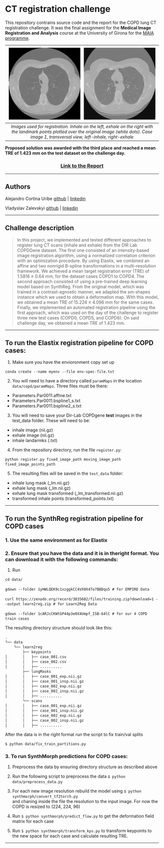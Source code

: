 # CT registration challenge
This repository contrains source code and the report for the COPD lung CT registration challenge. It was the final assignment for the **Medical Image Registration and Analysis** course at the University of Girona for the [MAIA programme](https://maiamaster.udg.edu/).

|![img](figures/landmarks.png)|
| :--: | 
| *Images used for registration. Inhale on the left, exhale on the right with the landmark points plotted over the original image (white dots). Case image 1, transversal view, left-inhale, right-exhale* |

**Proposed solution was awarded with the third place and reached a mean TRE of 1.423 mm on the test dataset on the challenge day.**
<center> <h3> <a href=MIRA_final_project.pdf>Link to the Report </a></h3></center>

___
## Authors
Alejandro Cortina Uribe [github](https://github.com/alexCortinaU) | [linkedin](https://www.linkedin.com/in/acortinau/)

Vladyslav Zalevskyi [github](https://github.com/Vivikar) | [linkedin](https://www.linkedin.com/in/vlad-zalevskyi/)
___
## Challenge description

>In this project, we implemented and tested different approaches to register lung CT scans (inhale and exhale) from the DIR Lab COPDGene dataset. The first one consisted of an intensity-based image registration algorithm, using a normalized correlation criterion with an optimization procedure. By using Elastix, we combined an affine and two nonrigid B-spline transformations in a multi-resolution framework. We achieved a mean target registration error (TRE) of 1.5816 ± 0.64 mm, for the dataset cases COPD1 to COPD4. The second approach consisted of using a pre-trained deep learning model based on SynthReg. From the original model, which was trained in a contrast-agnostic manner, we adapted the sm-shapes instance which we used to obtain a deformation map. With this model, we obtained a mean TRE of 15.224 ± 4.096 mm for the same cases. Finally, we implemented an automated registration pipeline using the first approach, which was used on the day of the challenge to register three new test cases (COPD0, COPD5, and COPD6). On said challenge day, we obtained a mean TRE of 1.423 mm.
___

## To run the Elastix registration pipeline for COPD cases:
1. Make sure you have the envioronment copy set up
```
conda create --name myenv --file env-spec-file.txt
```
2. You will need to have a directory called ```paramMaps``` in the location ```data/copd/paramMaps```. Three files must be there:
- Parameters.Par0011.affine.txt
- Parameters.Par0011.bspline1_s.txt
- Parameters.Par0011.bspline2_s.txt

3. You will need to save your Dir-Lab COPDgene **test** images in the test_data folder. These will need to be:

- inhale image (nii.gz)
- exhale image (nii.gz)
- inhale landarmks (.txt)

4. From the repository directory, run the file ```register.py```:
```
python register.py fixed_image_path moving_image_path fixed_image_points_path
```
5. The resulting files will be saved in the ```test_data``` folder:
- inhale lung mask (_lm.nii.gz)
- exhale lung mask (_lm.nii.gz)
- exhale lung mask transformed (_lm_transformed.nii.gz)
- transformed inhale points (transformed_points.txt)
___
## To run the SynthReg registration pipeline for COPD cases
### 1. Use the same environment as for Elastix

### 2. Ensure that you have the data and it is in theright format. You can download it with the following commands:

1. Run 
```
cd data/

gdown --folder 1yHWLQEK9c1xzggkCC4VX0X4To7BBDqu5 # for EMPIRE Data

curl https://zenodo.org/record/3835682/files/training.zip?download=1 --output learn2reg.zip # for Learn2Reg Data

gdown --folder 1cARJcCKWtGP44p3e0X4Umpf_ISB-64lC # for our 4 COPD train cases
```

The resulting directory structure should look like this:

```
.
└── data
    └── learn2reg
        ├── keypoints
│       │   ├── case_001.csv
│       │   ├── case_002.csv
│       │   ├── ..........
        ├── lungMasks
│       │   ├── case_001_exp.nii.gz
│       │   ├── case_001_insp.nii.gz
│       │   ├── case_002_exp.nii.gz
│       │   ├── case_002_insp.nii.gz
│       │   ├── ..........
        └── scans
│       │   ├── case_001_exp.nii.gz
│       │   ├── case_001_insp.nii.gz
│       │   ├── case_002_exp.nii.gz
│       │   ├── case_002_insp.nii.gz
│       │   ├── ..........
```
After the data is in the right format run the script to fix train/val splits
```
$ python data/fix_train_partitions.py
```

### 3. To run SynthMorph predictions for COPD cases:
1. Preprocess the data by ensuring directory structure as described above

2. Run the following script to preprocess the data
```$ python data/preprocess_data.py```

3. For each new image resolution rebuild the model using
```$ python synthmorph/convert_tf2torch.py```  
and chaning inside the file the resolution to the input image. For now the COPD is resized to (224, 224, 96)
4. Run ```$ python synthmorph/predict_flow.py``` to get the deformation field matrix for each case
5. Run ```$ python synthmorph/transform_kps.py``` to transform keypoints to the new space for each case and calculate resulting TRE.

___